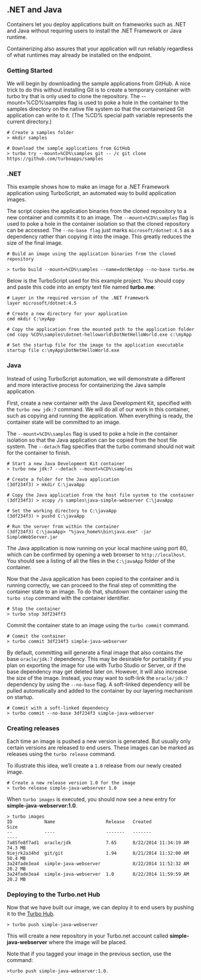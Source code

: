 ## .NET and Java

Containers let you deploy applications built on frameworks such as .NET and Java without requiring users to install the .NET Framework or Java runtime.

Containerizing also assures that your application will run reliably regardless of what runtimes may already be installed on the endpoint.

### Getting Started

We will begin by downloading the sample applications from GitHub. A nice trick to do this without installing Git is to create a temporary container with turbo try that is only used to clone the repository. The --mount=%CD%\samples flag is used to poke a hole in the container to the samples directory on the native file system so that the containerized Git application can write to it. (The %CD% special path variable represents the current directory.)

```
# Create a samples folder
> mkdir samples

# Download the sample applications from GitHub
> turbo try --mount=%CD%\samples git -- /c git clone https://github.com/turboapps/samples
```

### .NET

This example shows how to make an image for a .NET Framework application using TurboScript, an automated way to build application images.

The script copies the application binaries from the cloned repository to a new container and commits it to an image. The `--mount=%CD%\samples` flag is used to poke a hole in the container isolation so that the cloned repository can be accessed. The `--no-base flag` just marks `microsoft/dotnet:4.5` as a dependency rather than copying it into the image. This greatly reduces the size of the final image.

```
# Build an image using the application binaries from the cloned repository

> turbo build --mount=%CD%\samples --name=dotNetApp --no-base turbo.me
```

Below is the TurboScript used for this example project. You should copy and paste this code into an empty text file named **turbo.me**:

```
# Layer in the required version of the .NET Framework
layer microsoft/dotnet:4.5

# Create a new directory for your application
cmd mkdir C:\myApp

# Copy the application from the mounted path to the application folder
cmd copy %CD%\samples\dotnet-helloworld\DotNetHelloWorld.exe c:\myApp

# Set the startup file for the image to the application executable
startup file c:\myApp\DotNetHelloWorld.exe
```

### Java

Instead of using TurboScript automation, we will demonstrate a different and more interactive process for containerizing the Java sample application.

First, create a new container with the Java Development Kit, specified with the `turbo new jdk:7` command. We will do all of our work in this container, such as copying and running the application. When everything is ready, the container state will be committed to an image.

The `--mount=%CD%\samples` flag is used to poke a hole in the container isolation so that the Java application can be copied from the host file system. The `--detach` flag specifies that the turbo command should not wait for the container to finish.

```
# Start a new Java Development Kit container
> turbo new jdk:7 --detach --mount=%CD%\samples

# Create a folder for the Java application
(3df234f3) > mkdir C:\javaApp

# Copy the Java application from the host file system to the container
(3df234f3) > xcopy /s samples\java-simple-webserver C:\javaApp

# Set the working directory to C:\javaApp
(3df234f3) > pushd C:\javaApp

# Run the server from within the container
(3df234f3) C:\javaApp> "%java_home%\bin\java.exe" -jar SimpleWebServer.jar
```

The Java application is now running on your local machine using port 80, which can be confirmed by opening a web browser to `http://localhost`. You should see a listing of all the files in the `C:\javaApp` folder of the container.

Now that the Java application has been copied to the container and is running correctly, we can proceed to the final step of committing the container state to an image. To do that, shutdown the container using the `turbo stop` command with the container identifier.

```
# Stop the container
> turbo stop 3df234ff3
```

Commit the container state to an image using the `turbo commit` command.

```
# Commit the container
> turbo commit 3df234f3 simple-java-webserver
```

By default, committing will generate a final image that also contains the base `oracle/jdk:7` dependency. This may be desirable for portability if you plan on exporting the image for use with Turbo Studio or Server, or if the base dependency may get deleted later on. However, it will also increase the size of the image. Instead, you may want to soft-link the `oracle/jdk:7` dependency by using the `--no-base` flag. A soft-linked dependency will be pulled automatically and added to the container by our layering mechanism on startup.

```
# Commit with a soft-linked dependency
> turbo commit --no-base 3df234f3 simple-java-webserver
```

### Creating releases

Each time an image is pushed a new version is generated. But usually only certain versions are released to end users. These images can be marked as releases using the `turbo release` command.

To illustrate this idea, we’ll create a `1.0` release from our newly created image.

```
# Create a new release version 1.0 for the image
> turbo release simple-java-webserver 1.0
```

When `turbo images` is executed, you should now see a new entry for **simple-java-webserver:1.0**.

```
> turbo images
ID            Name                   Release   Created                Size
--            ----                   -------   -------                ----
7a85fe8f7ad1  oracle/jdk             7.65      8/22/2014 11:34:19 AM  74.3 MB
9iejrk2a34hd  git/git                1.94      8/21/2014 11:32:00 AM  50.4 MB
3a24fade3ea4  simple-java-webserver            8/22/2014 11:52:32 AM  20.2 MB
3a24fade3ea4  simple-java-webserver  1.0       8/22/2014 11:59:59 AM  20.2 MB
```

### Deploying to the Turbo.net Hub

Now that we have built our image, we can deploy it to end users by pushing it to the [Turbo Hub](https://app.turbo.net/hub).

```
> turbo push simple-java-webserver
```

This will create a new repository in your Turbo.net account called **simple-java-webserver** where the image will be placed.

Note that if you tagged your image in the previous section, use the command: 

```
>turbo push simple-java-webserver:1.0.
```

